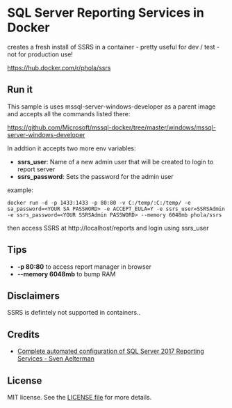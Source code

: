 # SQL Server Reporting Services in Docker

creates a fresh install of SSRS in a container - pretty useful for dev / test - not for production use!

https://hub.docker.com/r/phola/ssrs

## Run it

This sample is uses mssql-server-windows-developer as a parent image and accepts all the commands listed there:

https://github.com/Microsoft/mssql-docker/tree/master/windows/mssql-server-windows-developer

In addtion it accepts two more env variables: </br>

- **ssrs_user**: Name of a new admin user that will be created to login to report server
- **ssrs_password**: Sets the password for the admin user

example:

```
docker run -d -p 1433:1433 -p 80:80 -v C:/temp/:C:/temp/ -e sa_password=<YOUR SA PASSWORD> -e ACCEPT_EULA=Y -e ssrs_user=SSRSAdmin -e ssrs_password=<YOUR SSRSAdmin PASSWORD> --memory 6048mb phola/ssrs
```

then access SSRS at http://localhost/reports and login using ssrs_user

## Tips

- **-p 80:80** to access report manager in browser
- **--memory 6048mb** to bump RAM

## Disclaimers

SSRS is defintely not supported in containers..

## Credits

- [Complete automated configuration of SQL Server 2017 Reporting Services - Sven Aelterman](https://svenaelterman.wordpress.com/2018/01/03/complete-automated-configuration-of-sql-server-2017-reporting-services/)

## License

MIT license. See the [LICENSE file](LICENSE) for more details.
